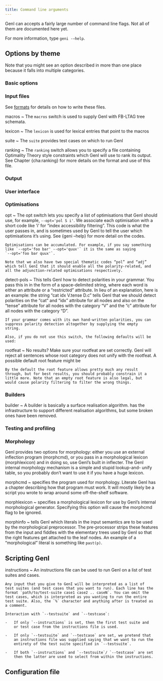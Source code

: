```yaml
---
title: Command line arguments
---
```


GenI can accepts a fairly large number of command line flags.
Not all of them are documented here yet.

For more information, type `geni -–help`.

## Options by theme

Note that you might see an option described in more than one place
because it falls into multiple categories.

### Basic options

### Input files

See [formats](formats.html) for details on how to write these files.

macros
  ~ The `macros` switch is used to supply GenI with FB-LTAG tree
    schemata.

lexicon
  ~ The `lexicon` is used for lexical entries that point to the macros

suite
  ~ The `suite` provides test cases on which to run GenI

ranking
  ~ The `ranking` switch allows you to specify a file containing
    Optimality Theory style constraints which GenI will use to rank its
    output. See Chapter {cha:ranking} for more details on the format and
    use of this file.

### Output

### User interface

### Optimisations

opt
  ~ The opt switch lets you specify a list of optimisations that GenI
    should use, for example, `--opt='pol S i'`. We associate each
    optimisation with a short code like ’i’ for “index accessibility
    filtering”. This code is what the user passes in, and is sometimes
    used by GenI to tell the user which optimisations it’s using. See
    {geni –help} for more detail on the codes.

    Optimisations can be accumulated. For example, if you say something
    like `--opt='foo bar' --opt='quux'` it is the same as saying
    `--opt='foo bar quux'`.

    Note that we also have two special thematic codes “pol” and “adj”
    which tell GenI that it should enable all the polarity-related, and
    all the adjunction-related optimisations respectively.

detect-pols
  ~ This tells GenI how to detect polarities in your grammar. You pass
    this in in the form of a space-delimited string, where each word is
    either an attribute or a “restricted” attribute. In lieu of an
    explanation, here is an example: the string “cat idx V.tense D.c”
    tells GenI that we should detect polarities on the “cat” and “idx”
    attribute for all nodes and also on the “tense” attribute for all
    nodes with the category “V” and the “c” attribute for all nodes with
    the category “D”.

    If your grammar comes with its own hand-written polarities, you can
    suppress polarity detection altogether by supplying the empty
    string.

    Also, if you do not use this switch, the following defaults will be
    used:

rootfeat
  ~ No results? Make sure your rootfeat are set correctly. GenI will
    reject all sentences whose root category does not unify with the
    rootfeat. A possible default root feature might be

    By the default the root feature allows pretty much any result
    through, but for best results, you should probably constrain it a
    little more. Note that an empty root feature is also legal, but
    would cause polarity filtering to filter the wrong things.

### Builders

builder
  ~ A builder is basically a surface realisation algorithm. has the
    infrastructure to support different realisation algorithms, but some
    broken ones have been removed.

### Testing and profiling

### Morphology

GenI provides two options for morphology: either you use an external
inflection program (morphcmd), or you pass in a morphological lexicon
(morphlexicon) and in doing so, use GenI’s built in inflecter. The GenI
internal morphology mechanism is a simple and stupid lookup-and- unify
table, so you probably don’t want to use it if you have a huge lexicon.

morphcmd
  ~ specifies the program used for morphology. Literate GenI has a
    chapter describing how that program must work. It will mostly likely
    be a script you wrote to wrap around some off-the-shelf software.

morphlexicon
  ~ specifies a morphological lexicon for use by GenI’s internal
    morphological generator. Specifying this option will cause the
    morphcmd flag to be ignored.

morphinfo
  ~ tells GenI which literals in the input semantics are to be used by
    the morphological preprocessor. The pre-processor strips these
    features from the input and fiddles with the elementary trees used
    by GenI so that the right features get attached to the leaf nodes.
    An example of a “morphological” literal is something like `past(p)`.

## Scripting GenI

instructions
  ~ An instructions file can be used to run GenI on a list of test
    suites and cases.

    Any input that you give to GenI will be interpreted as a list of
    test suites (and test cases that you want to run). Each line has the
    format `path/to/test-suite case1 case2 .. caseN`. You can omit the
    test cases, which is interpreted as you wanting to run the entire
    test suite. Also, the `%` character and anything after is treated as
    a comment.

    Interaction with `--testsuite` and `--testcase`:

    -   If only `--instructions` is set, then the first test suite and
        or test case from the instructions file is used.

    -   If only `--testsuite` and `--testcase` are set, we pretend that
        an instructions file was supplied saying that we want to run the
        entirety of the test suite specified in `--testsuite`.

    -   If both `--instructions` and `--testsuite`/ `--testcase` are set
        then the latter are used to select from within the instructions.

## Configuration file
